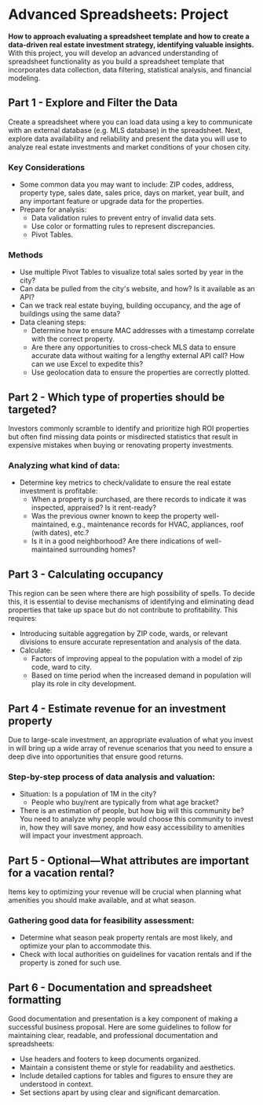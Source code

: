 # Advanced Spreadsheets: Project

**How to approach evaluating a spreadsheet template and how to create a data-driven real estate investment strategy, identifying valuable insights.** With this project, you will develop an advanced understanding of spreadsheet functionality as you build a spreadsheet template that incorporates data collection, data filtering, statistical analysis, and financial modeling.

## Part 1 - Explore and Filter the Data

Create a spreadsheet where you can load data using a key to communicate with an external database (e.g. MLS database) in the spreadsheet. Next, explore data availability and reliability and present the data you will use to analyze real estate investments and market conditions of your chosen city.

### Key Considerations

- Some common data you may want to include: ZIP codes, address, property type, sales date, sales price, days on market, year built, and any important feature or upgrade data for the properties.
- Prepare for analysis:
    - Data validation rules to prevent entry of invalid data sets.
    - Use color or formatting rules to represent discrepancies.
    - Pivot Tables.

### Methods

- Use multiple Pivot Tables to visualize total sales sorted by year in the city?
- Can data be pulled from the city's website, and how? Is it available as an API?
- Can we track real estate buying, building occupancy, and the age of buildings using the same data?
- Data cleaning steps:
    - Determine how to ensure MAC addresses with a timestamp correlate with the correct property.
    - Are there any opportunities to cross-check MLS data to ensure accurate data without waiting for a lengthy external API call? How can we use Excel to expedite this?
    - Use geolocation data to ensure the properties are correctly plotted.

## Part 2 - Which type of properties should be targeted?

Investors commonly scramble to identify and prioritize high ROI properties but often find missing data points or misdirected statistics that result in expensive mistakes when buying or renovating property investments.

### Analyzing what kind of data:

- Determine key metrics to check/validate to ensure the real estate investment is profitable:
    - When a property is purchased, are there records to indicate it was inspected, appraised? Is it rent-ready?
    - Was the previous owner known to keep the property well-maintained, e.g., maintenance records for HVAC, appliances, roof (with dates), etc.?
    - Is it in a good neighborhood? Are there indications of well-maintained surrounding homes?

## Part 3 - Calculating occupancy

This region can be seen where there are high possibility of spells. To decide this, it is essential to devise mechanisms of identifying and eliminating dead properties that take up space but do not contribute to profitability. This requires:

- Introducing suitable aggregation by ZIP code, wards, or relevant divisions to ensure accurate representation and analysis of the data.
- Calculate:
    - Factors of improving appeal to the population with a model of zip code, ward to city.
    - Based on time period when the increased demand in population will play its role in city development.

## Part 4 - Estimate revenue for an investment property

Due to large-scale investment, an appropriate evaluation of what you invest in will bring up a wide array of revenue scenarios that you need to ensure a deep dive into opportunities that ensure good returns.

### Step-by-step process of data analysis and valuation:

- Situation: Is a population of 1M in the city?
    - People who buy/rent are typically from what age bracket?
- There is an estimation of people, but how big will this community be? You need to analyze why people would choose this community to invest in, how they will save money, and how easy accessibility to amenities will impact your investment approach.

## Part 5 - Optional—What attributes are important for a vacation rental?

Items key to optimizing your revenue will be crucial when planning what amenities you should make available, and at what season.

### Gathering good data for feasibility assessment:

- Determine what season peak property rentals are most likely, and optimize your plan to accommodate this.
- Check with local authorities on guidelines for vacation rentals and if the property is zoned for such use.

## Part 6 - Documentation and spreadsheet formatting

Good documentation and presentation is a key component of making a successful business proposal. Here are some guidelines to follow for maintaining clear, readable, and professional documentation and spreadsheets:

- Use headers and footers to keep documents organized.
- Maintain a consistent theme or style for readability and aesthetics.
- Include detailed captions for tables and figures to ensure they are understood in context.
- Set sections apart by using clear and significant demarcation.

